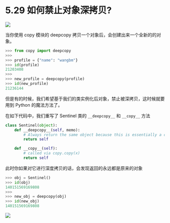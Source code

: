 # 5.29 如何禁止对象深拷贝?

![](http://image.iswbm.com/20200804124133.png)

当你使用 copy 模块的 deepcopy 拷贝一个对象后，会创建出来一个全新的的对象。

```python
>>> from copy import deepcopy
>>> 
>>> profile = {"name": "wangbm"}
>>> id(profile)
21203408
>>> 
>>> new_profile = deepcopy(profile)
>>> id(new_profile)
21236144
```

但是有的时候，我们希望基于我们的类实例化后对象，禁止被深拷贝，这时候就要用到 Python 的魔法方法了。

在如下代码中，我们重写了 Sentinel 类的 `__deepcopy__` 和  `__copy__` 方法

```python
class Sentinel(object):
    def __deepcopy__(self, memo):
        # Always return the same object because this is essentially a constant.
        return self

    def __copy__(self):
        # called via copy.copy(x)
        return self
```

此时你如果对它进行深度拷贝的话，会发现返回的永远都是原来的对象

```python
>>> obj = Sentinel()
>>> id(obj)
140151569169808
>>> 
>>> new_obj = deepcopy(obj)
>>> id(new_obj)
140151569169808
```

![](http://image.iswbm.com/20200607174235.png)

